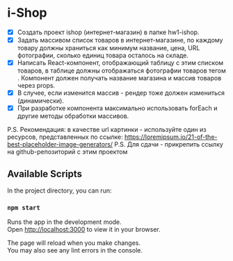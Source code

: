 # i-Shop

- [x] Создать проект ishop (интернет-магазин) в папке hw1-ishop.
- [x] Задать массивом список товаров в интернет-магазине, 
по каждому товару должны храниться как минимум 
название, цена, URL фотографии, сколько единиц товара осталось на складе.
- [x] Написать React-компонент, отображающий таблицу с этим списком товаров,
в таблице должны отображаться фотографии товаров тегом <img>.
Компонент должен получать название магазина и массив товаров через props.
- [x] В случее, если изменится массив - рендер тоже должен измениться (динамически).
- [x] При разработке компонента максимально использовать forEach и другие методы обработки массивов.

P.S. Рекомендация: в качестве url картинки - используйте один из ресурсов, представленных по ссылке: https://loremipsum.io/21-of-the-best-placeholder-image-generators/
P.S. Для сдачи - прикрепить ссылку на github-репозиторий с этим проектом

## Available Scripts

In the project directory, you can run:

### `npm start`

Runs the app in the development mode.\
Open [http://localhost:3000](http://localhost:3000) to view it in your browser.

The page will reload when you make changes.\
You may also see any lint errors in the console.
